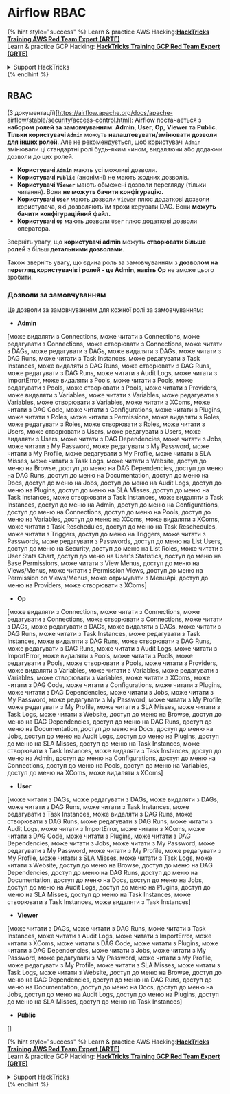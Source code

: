 # Airflow RBAC

{% hint style="success" %}
Learn & practice AWS Hacking:<img src="../../.gitbook/assets/image (1).png" alt="" data-size="line">[**HackTricks Training AWS Red Team Expert (ARTE)**](https://training.hacktricks.xyz/courses/arte)<img src="../../.gitbook/assets/image (1).png" alt="" data-size="line">\
Learn & practice GCP Hacking: <img src="../../.gitbook/assets/image (2).png" alt="" data-size="line">[**HackTricks Training GCP Red Team Expert (GRTE)**<img src="../../.gitbook/assets/image (2).png" alt="" data-size="line">](https://training.hacktricks.xyz/courses/grte)

<details>

<summary>Support HackTricks</summary>

* Check the [**subscription plans**](https://github.com/sponsors/carlospolop)!
* **Join the** 💬 [**Discord group**](https://discord.gg/hRep4RUj7f) or the [**telegram group**](https://t.me/peass) or **follow** us on **Twitter** 🐦 [**@hacktricks\_live**](https://twitter.com/hacktricks\_live)**.**
* **Share hacking tricks by submitting PRs to the** [**HackTricks**](https://github.com/carlospolop/hacktricks) and [**HackTricks Cloud**](https://github.com/carlospolop/hacktricks-cloud) github repos.

</details>
{% endhint %}

## RBAC

(З документації)\[https://airflow.apache.org/docs/apache-airflow/stable/security/access-control.html]: Airflow постачається з **набором ролей за замовчуванням**: **Admin**, **User**, **Op**, **Viewer** та **Public**. **Тільки користувачі `Admin`** можуть **налаштовувати/змінювати дозволи для інших ролей**. Але не рекомендується, щоб користувачі `Admin` змінювали ці стандартні ролі будь-яким чином, видаляючи або додаючи дозволи до цих ролей.

* **Користувачі `Admin`** мають усі можливі дозволи.
* **Користувачі `Public`** (анонімні) не мають жодних дозволів.
* **Користувачі `Viewer`** мають обмежені дозволи перегляду (тільки читання). Вони **не можуть бачити конфігурацію.**
* **Користувачі `User`** мають дозволи `Viewer` плюс додаткові дозволи користувача, які дозволяють їм трохи керувати DAG. Вони **можуть бачити конфігураційний файл.**
* **Користувачі `Op`** мають дозволи `User` плюс додаткові дозволи оператора.

Зверніть увагу, що **користувачі admin** можуть **створювати більше ролей** з більш **детальними дозволами**.

Також зверніть увагу, що єдина роль за замовчуванням з **дозволом на перегляд користувачів і ролей - це Admin, навіть Op** не зможе цього зробити.

### Дозволи за замовчуванням

Це дозволи за замовчуванням для кожної ролі за замовчуванням:

* **Admin**

\[може видаляти з Connections, може читати з Connections, може редагувати з Connections, може створювати з Connections, може читати з DAGs, може редагувати з DAGs, може видаляти з DAGs, може читати з DAG Runs, може читати з Task Instances, може редагувати з Task Instances, може видаляти з DAG Runs, може створювати з DAG Runs, може редагувати з DAG Runs, може читати з Audit Logs, може читати з ImportError, може видаляти з Pools, може читати з Pools, може редагувати з Pools, може створювати з Pools, може читати з Providers, може видаляти з Variables, може читати з Variables, може редагувати з Variables, може створювати з Variables, може читати з XComs, може читати з DAG Code, може читати з Configurations, може читати з Plugins, може читати з Roles, може читати з Permissions, може видаляти з Roles, може редагувати з Roles, може створювати з Roles, може читати з Users, може створювати з Users, може редагувати з Users, може видаляти з Users, може читати з DAG Dependencies, може читати з Jobs, може читати з My Password, може редагувати з My Password, може читати з My Profile, може редагувати з My Profile, може читати з SLA Misses, може читати з Task Logs, може читати з Website, доступ до меню на Browse, доступ до меню на DAG Dependencies, доступ до меню на DAG Runs, доступ до меню на Documentation, доступ до меню на Docs, доступ до меню на Jobs, доступ до меню на Audit Logs, доступ до меню на Plugins, доступ до меню на SLA Misses, доступ до меню на Task Instances, може створювати з Task Instances, може видаляти з Task Instances, доступ до меню на Admin, доступ до меню на Configurations, доступ до меню на Connections, доступ до меню на Pools, доступ до меню на Variables, доступ до меню на XComs, може видаляти з XComs, може читати з Task Reschedules, доступ до меню на Task Reschedules, може читати з Triggers, доступ до меню на Triggers, може читати з Passwords, може редагувати з Passwords, доступ до меню на List Users, доступ до меню на Security, доступ до меню на List Roles, може читати з User Stats Chart, доступ до меню на User's Statistics, доступ до меню на Base Permissions, може читати з View Menus, доступ до меню на Views/Menus, може читати з Permission Views, доступ до меню на Permission on Views/Menus, може отримувати з MenuApi, доступ до меню на Providers, може створювати з XComs]

* **Op**

\[може видаляти з Connections, може читати з Connections, може редагувати з Connections, може створювати з Connections, може читати з DAGs, може редагувати з DAGs, може видаляти з DAGs, може читати з DAG Runs, може читати з Task Instances, може редагувати з Task Instances, може видаляти з DAG Runs, може створювати з DAG Runs, може редагувати з DAG Runs, може читати з Audit Logs, може читати з ImportError, може видаляти з Pools, може читати з Pools, може редагувати з Pools, може створювати з Pools, може читати з Providers, може видаляти з Variables, може читати з Variables, може редагувати з Variables, може створювати з Variables, може читати з XComs, може читати з DAG Code, може читати з Configurations, може читати з Plugins, може читати з DAG Dependencies, може читати з Jobs, може читати з My Password, може редагувати з My Password, може читати з My Profile, може редагувати з My Profile, може читати з SLA Misses, може читати з Task Logs, може читати з Website, доступ до меню на Browse, доступ до меню на DAG Dependencies, доступ до меню на DAG Runs, доступ до меню на Documentation, доступ до меню на Docs, доступ до меню на Jobs, доступ до меню на Audit Logs, доступ до меню на Plugins, доступ до меню на SLA Misses, доступ до меню на Task Instances, може створювати з Task Instances, може видаляти з Task Instances, доступ до меню на Admin, доступ до меню на Configurations, доступ до меню на Connections, доступ до меню на Pools, доступ до меню на Variables, доступ до меню на XComs, може видаляти з XComs]

* **User**

\[може читати з DAGs, може редагувати з DAGs, може видаляти з DAGs, може читати з DAG Runs, може читати з Task Instances, може редагувати з Task Instances, може видаляти з DAG Runs, може створювати з DAG Runs, може редагувати з DAG Runs, може читати з Audit Logs, може читати з ImportError, може читати з XComs, може читати з DAG Code, може читати з Plugins, може читати з DAG Dependencies, може читати з Jobs, може читати з My Password, може редагувати з My Password, може читати з My Profile, може редагувати з My Profile, може читати з SLA Misses, може читати з Task Logs, може читати з Website, доступ до меню на Browse, доступ до меню на DAG Dependencies, доступ до меню на DAG Runs, доступ до меню на Documentation, доступ до меню на Docs, доступ до меню на Jobs, доступ до меню на Audit Logs, доступ до меню на Plugins, доступ до меню на SLA Misses, доступ до меню на Task Instances, може створювати з Task Instances, може видаляти з Task Instances]

* **Viewer**

\[може читати з DAGs, може читати з DAG Runs, може читати з Task Instances, може читати з Audit Logs, може читати з ImportError, може читати з XComs, може читати з DAG Code, може читати з Plugins, може читати з DAG Dependencies, може читати з Jobs, може читати з My Password, може редагувати з My Password, може читати з My Profile, може редагувати з My Profile, може читати з SLA Misses, може читати з Task Logs, може читати з Website, доступ до меню на Browse, доступ до меню на DAG Dependencies, доступ до меню на DAG Runs, доступ до меню на Documentation, доступ до меню на Docs, доступ до меню на Jobs, доступ до меню на Audit Logs, доступ до меню на Plugins, доступ до меню на SLA Misses, доступ до меню на Task Instances]

* **Public**

\[]

{% hint style="success" %}
Learn & practice AWS Hacking:<img src="../../.gitbook/assets/image (1).png" alt="" data-size="line">[**HackTricks Training AWS Red Team Expert (ARTE)**](https://training.hacktricks.xyz/courses/arte)<img src="../../.gitbook/assets/image (1).png" alt="" data-size="line">\
Learn & practice GCP Hacking: <img src="../../.gitbook/assets/image (2).png" alt="" data-size="line">[**HackTricks Training GCP Red Team Expert (GRTE)**<img src="../../.gitbook/assets/image (2).png" alt="" data-size="line">](https://training.hacktricks.xyz/courses/grte)

<details>

<summary>Support HackTricks</summary>

* Check the [**subscription plans**](https://github.com/sponsors/carlospolop)!
* **Join the** 💬 [**Discord group**](https://discord.gg/hRep4RUj7f) or the [**telegram group**](https://t.me/peass) or **follow** us on **Twitter** 🐦 [**@hacktricks\_live**](https://twitter.com/hacktricks\_live)**.**
* **Share hacking tricks by submitting PRs to the** [**HackTricks**](https://github.com/carlospolop/hacktricks) and [**HackTricks Cloud**](https://github.com/carlospolop/hacktricks-cloud) github repos.

</details>
{% endhint %}
